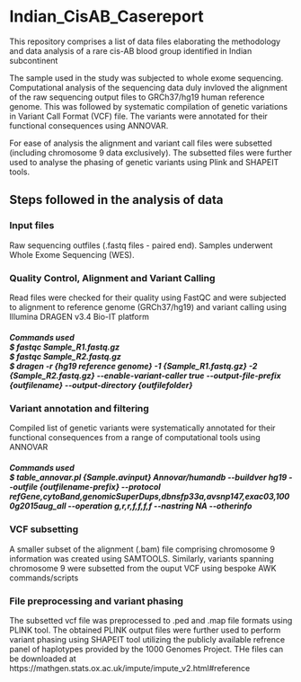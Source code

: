 # Indian_CisAB_Casereport

This repository comprises a list of data files elaborating the methodology and data analysis of a rare cis-AB blood group identified in Indian subcontinent

The sample used in the study was subjected to whole exome sequencing. Computational analysis of the sequencing data duly invloved the alignment of the raw sequencing output files to GRCh37/hg19 human reference genome. This was followed by systematic compilation of genetic variations in Variant Call Format (VCF) file. The variants were annotated for their functional consequences using ANNOVAR.

For ease of analysis the alignment and variant call files were subsetted (including chromosome 9 data exclusively). The subsetted files were further used to analyse the phasing of genetic variants using Plink and SHAPEIT tools. 


<h2>Steps followed in the analysis of data
<h3> Input files </h3>
Raw sequencing outfiles (.fastq files - paired end). Samples underwent Whole Exome Sequencing (WES).
<h3> Quality Control, Alignment and Variant Calling </h3>
Read files were checked for their quality using FastQC and were subjected to alignment to reference genome (GRCh37/hg19) and variant calling using Illumina DRAGEN v3.4 Bio-IT platform <br/>
<h5> <i>Commands used</i> <br/>
<i>$ fastqc Sample_R1.fastq.gz</i> <br/>
<i>$ fastqc Sample_R2.fastq.gz</i> <br/>
<i>$ dragen -r {hg19 reference genome} -1 {Sample_R1.fastq.gz} -2 {Sample_R2.fastq.gz} --enable-variant-caller true --output-file-prefix {outfilename} --output-directory {outfilefolder}</i> </h5>
<h3> Variant annotation and filtering </h3>
Compiled list of genetic variants were systematically annotated for their functional consequences from a range of computational tools using ANNOVAR
<h5> <i>Commands used</i> <br/>
<i>$ table_annovar.pl {Sample.avinput} Annovar/humandb --buildver hg19 --outfile {outfilename-prefix} --protocol refGene,cytoBand,genomicSuperDups,dbnsfp33a,avsnp147,exac03,1000g2015aug_all --operation g,r,r,f,f,f,f --nastring NA  --otherinfo</i> <br/>
<h3> VCF subsetting </h3>
A smaller subset of the alignment (.bam) file comprising chromosome 9 information was created using SAMTOOLS. Similarly, variants spanning chromosome 9 were subsetted from the ouput VCF using bespoke AWK commands/scripts
<h3> File preprocessing and variant phasing </h3>
The subsetted vcf file was preprocessed to .ped and .map file formats using PLINK tool. The obtained PLINK output files were further used to perform variant phasing using SHAPEIT tool utilizing the publicly available refrence panel of haplotypes provided by the 1000 Genomes Project. THe files can be downloaded at https://mathgen.stats.ox.ac.uk/impute/impute_v2.html#reference
